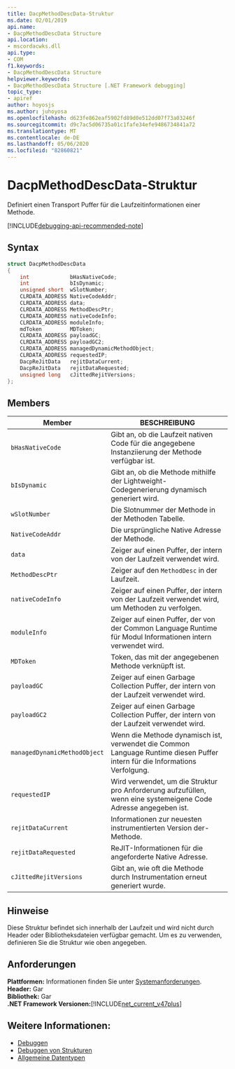 ```yaml
---
title: DacpMethodDescData-Struktur
ms.date: 02/01/2019
api.name:
- DacpMethodDescData Structure
api.location:
- mscordacwks.dll
api.type:
- COM
f1.keywords:
- DacpMethodDescData Structure
helpviewer.keywords:
- DacpMethodDescData Structure [.NET Framework debugging]
topic_type:
- apiref
author: hoyosjs
ms.author: juhoyosa
ms.openlocfilehash: d623fe862eaf5902fd89d0e512dd07f73a03246f
ms.sourcegitcommit: d9c7ac5d06735a01c1fafe34efe9486734841a72
ms.translationtype: MT
ms.contentlocale: de-DE
ms.lasthandoff: 05/06/2020
ms.locfileid: "82860821"
---
```

# <a name="dacpmethoddescdata-structure"></a>DacpMethodDescData-Struktur

Definiert einen Transport Puffer für die Laufzeitinformationen einer Methode.

[!INCLUDE[debugging-api-recommended-note](../../../../includes/debugging-api-recommended-note.md)]

## <a name="syntax"></a>Syntax

```cpp
struct DacpMethodDescData
{
    int             bHasNativeCode;
    int             bIsDynamic;
    unsigned short  wSlotNumber;
    CLRDATA_ADDRESS NativeCodeAddr;
    CLRDATA_ADDRESS data;
    CLRDATA_ADDRESS MethodDescPtr;
    CLRDATA_ADDRESS nativeCodeInfo;
    CLRDATA_ADDRESS moduleInfo;
    mdToken         MDToken;
    CLRDATA_ADDRESS payloadGC;
    CLRDATA_ADDRESS payloadGC2;
    CLRDATA_ADDRESS managedDynamicMethodObject;
    CLRDATA_ADDRESS requestedIP;
    DacpReJitData   rejitDataCurrent;
    DacpReJitData   rejitDataRequested;
    unsigned long   cJittedRejitVersions;
};
```

## <a name="members"></a>Members

| Member                       | BESCHREIBUNG                                                                                     |
| ---------------------------- | ----------------------------------------------------------------------------------------------- |
| `bHasNativeCode`             | Gibt an, ob die Laufzeit nativen Code für die angegebene Instanziierung der Methode verfügbar ist. |
| `bIsDynamic`                 | Gibt an, ob die Methode mithilfe der Lightweight-Codegenerierung dynamisch generiert wird.           |
| `wSlotNumber`                | Die Slotnummer der Methode in der Methoden Tabelle.                                                   |
| `NativeCodeAddr`             | Die ursprüngliche Native Adresse der Methode.                                                            |
| `data`                       | Zeiger auf einen Puffer, der intern von der Laufzeit verwendet wird.                                             |
| `MethodDescPtr`              | Zeiger auf den `MethodDesc` in der Laufzeit.                                                     |
| `nativeCodeInfo`             | Zeiger auf einen Puffer, der intern von der Laufzeit verwendet wird, um Methoden zu verfolgen.                            |
| `moduleInfo`                 | Zeiger auf einen Puffer, der von der Common Language Runtime für Modul Informationen intern verwendet wird.                      |
| `MDToken`                    | Token, das mit der angegebenen Methode verknüpft ist.                                                         |
| `payloadGC`                  | Zeiger auf einen Garbage Collection Puffer, der intern von der Laufzeit verwendet wird.                          |
| `payloadGC2`                 | Zeiger auf einen Garbage Collection Puffer, der intern von der Laufzeit verwendet wird.                          |
| `managedDynamicMethodObject` | Wenn die Methode dynamisch ist, verwendet die Common Language Runtime diesen Puffer intern für die Informations Verfolgung.     |
| `requestedIP`                | Wird verwendet, um die Struktur pro Anforderung aufzufüllen, wenn eine systemeigene Code Adresse angegeben ist.                    |
| `rejitDataCurrent`           | Informationen zur neuesten instrumentierten Version der-Methode.                                   |
| `rejitDataRequested`         | ReJIT-Informationen für die angeforderte Native Adresse.                                             |
| `cJittedRejitVersions`       | Gibt an, wie oft die Methode durch Instrumentation erneut generiert wurde.                           |

## <a name="remarks"></a>Hinweise

Diese Struktur befindet sich innerhalb der Laufzeit und wird nicht durch Header oder Bibliotheksdateien verfügbar gemacht. Um es zu verwenden, definieren Sie die Struktur wie oben angegeben.

## <a name="requirements"></a>Anforderungen
**Plattformen:** Informationen finden Sie unter [Systemanforderungen](../../get-started/system-requirements.md).  
**Header:** Gar  
**Bibliothek:** Gar  
**.NET Framework Versionen:**[!INCLUDE[net_current_v47plus](../../../../includes/net-current-v47plus.md)]  

## <a name="see-also"></a>Weitere Informationen:

- [Debuggen](index.md)
- [Debuggen von Strukturen](debugging-structures.md)
- [Allgemeine Datentypen](../common-data-types-unmanaged-api-reference.md)

